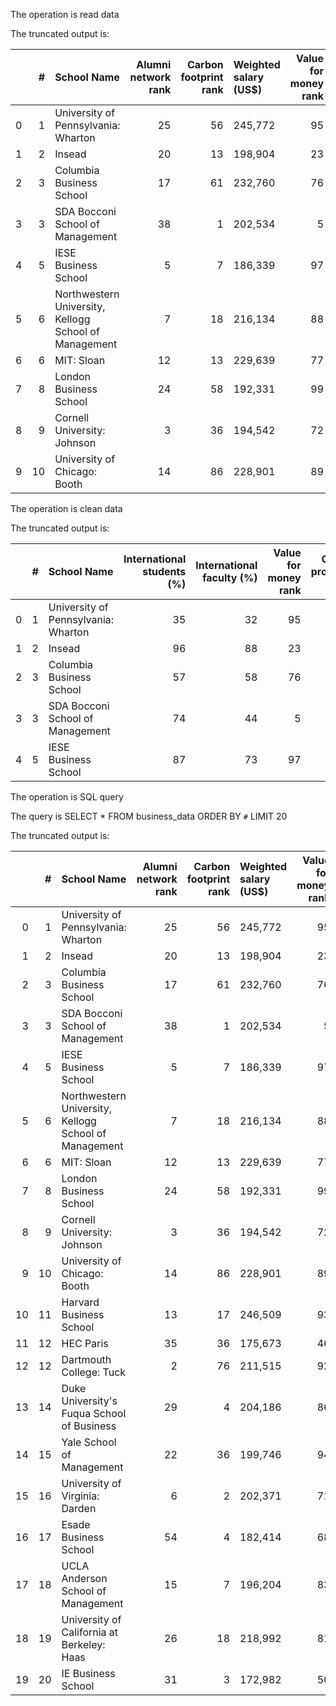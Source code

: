 The operation is read data

The truncated output is: 

|    |   # | School Name                                           |   Alumni network rank |   Carbon footprint rank | Weighted salary (US$)   |   Value for money rank |   Career progress rank | Location, by primary campus   |   Rank in 2022 | Three-year average rank   | Audit year *   | Rank in 2023   | Salary today (US$) **   | Employed at three months (%)   |   Salary percentage increase |   Aims achieved (%) |   Careers service rank |   International board (%) |   Women on board (%) |   International students (%) |   Sector diversity rank |   Female faculty (%) |   Female students (%) |   International faculty (%) |   Overall satisfaction ** |   ESG and net zero teaching rank |   International mobility rank |   International course experience rank |   Faculty with doctorates (%) |   FT research rank |
|---:|----:|:------------------------------------------------------|----------------------:|------------------------:|:------------------------|-----------------------:|-----------------------:|:------------------------------|---------------:|:--------------------------|:---------------|:---------------|:------------------------|:-------------------------------|-----------------------------:|--------------------:|-----------------------:|--------------------------:|---------------------:|-----------------------------:|------------------------:|---------------------:|----------------------:|----------------------------:|--------------------------:|---------------------------------:|------------------------------:|---------------------------------------:|------------------------------:|-------------------:|
|  0 |   1 | University of Pennsylvania: Wharton                   |                    25 |                      56 | 245,772                 |                     95 |                     18 | US                            |              1 | -                         | 2,018          | -              | 247,875                 | 92 (92)                        |                          121 |                  89 |                     23 |                        35 |                   21 |                           35 |                      84 |                   31 |                    50 |                          32 |                     9.198 |                               61 |                            54 |                                     34 |                            96 |                  1 |
|  1 |   2 | Insead                                                |                    20 |                      13 | 198,904                 |                     23 |                     40 | France                        |              3 | 2                         | 2,020          | 2              | 202,294                 | 84 (99)                        |                          110 |                  88 |                     51 |                        83 |                   50 |                           96 |                      81 |                   24 |                    36 |                          88 |                     9.155 |                                8 |                            13 |                                     11 |                            99 |                 10 |
|  2 |   3 | Columbia Business School                              |                    17 |                      61 | 232,760                 |                     76 |                      9 | US                            |              2 | 2                         | 2,019          | 1              | 232,756                 | 81 (91)                        |                          127 |                  89 |                     20 |                        37 |                   21 |                           57 |                      78 |                   29 |                    44 |                          58 |                     9.225 |                               67 |                            55 |                                     55 |                            93 |                  4 |
|  3 |   3 | SDA Bocconi School of Management                      |                    38 |                       1 | 202,534                 |                      5 |                     43 | Italy                         |             13 | 7                         | 2,019          | 6              | 202,534                 | 95 (94)                        |                          135 |                  86 |                     17 |                        79 |                   36 |                           74 |                      33 |                   38 |                    29 |                          44 |                     8.997 |                               29 |                            35 |                                     15 |                            99 |                 29 |
|  4 |   5 | IESE Business School                                  |                     5 |                       7 | 186,339                 |                     97 |                     26 | Spain                         |             10 | 6                         | 2,022          | 3              | 187,667                 | 94 (89)                        |                          139 |                  91 |                      8 |                        90 |                   32 |                           87 |                      20 |                   41 |                    34 |                          73 |                     9.603 |                                2 |                            22 |                                     12 |                           100 |                 36 |
|  5 |   6 | Northwestern University, Kellogg School of Management |                     7 |                      18 | 216,134                 |                     88 |                     25 | US                            |              5 | 7                         | 2,019          | 9              | 220,178                 | 92 (99)                        |                          125 |                  90 |                     12 |                        26 |                   45 |                           47 |                      41 |                   25 |                    48 |                          56 |                     9.32  |                               23 |                            68 |                                     36 |                           100 |                 14 |
|  6 |   6 | MIT: Sloan                                            |                    12 |                      13 | 229,639                 |                     77 |                     14 | US                            |             11 | 9                         | 2,019          | 11             | 229,639                 | 87 (100)                       |                          130 |                  89 |                     43 |                        49 |                   25 |                           41 |                      88 |                   28 |                    46 |                          49 |                     9.4   |                               58 |                            51 |                                     75 |                           100 |                 21 |
|  7 |   8 | London Business School                                |                    24 |                      58 | 192,331                 |                     99 |                     12 | UK                            |              8 | 11                        | 2,020          | 16             | 196,169                 | 90 (99)                        |                          108 |                  91 |                     26 |                        94 |                   38 |                           95 |                      82 |                   31 |                    43 |                          88 |                     9.198 |                               12 |                            12 |                                      5 |                            99 |                  7 |
|  8 |   9 | Cornell University: Johnson                           |                     3 |                      36 | 194,542                 |                     72 |                     52 | US                            |             17 | 11                        | 2,024          | 8              | 197,906                 | 93 (99)                        |                          150 |                  91 |                      7 |                        36 |                   25 |                           54 |                      76 |                   29 |                    43 |                          48 |                     9.256 |                               69 |                            85 |                                     45 |                           100 |                  6 |
|  9 |  10 | University of Chicago: Booth                          |                    14 |                      86 | 228,901                 |                     89 |                     55 | US                            |              7 | 9                         | 2,024          | 11             | 230,621                 | 94 (98)                        |                          126 |                  90 |                     13 |                        50 |                   16 |                           48 |                      70 |                   21 |                    42 |                          35 |                     9.56  |                               71 |                            66 |                                     48 |                            93 |                  2 |

The operation is clean data

The truncated output is: 

|    |   # | School Name                         |   International students (%) |   International faculty (%) |   Value for money rank |   Career progress rank |   Careers service rank |
|---:|----:|:------------------------------------|-----------------------------:|----------------------------:|-----------------------:|-----------------------:|-----------------------:|
|  0 |   1 | University of Pennsylvania: Wharton |                           35 |                          32 |                     95 |                     18 |                     23 |
|  1 |   2 | Insead                              |                           96 |                          88 |                     23 |                     40 |                     51 |
|  2 |   3 | Columbia Business School            |                           57 |                          58 |                     76 |                      9 |                     20 |
|  3 |   3 | SDA Bocconi School of Management    |                           74 |                          44 |                      5 |                     43 |                     17 |
|  4 |   5 | IESE Business School                |                           87 |                          73 |                     97 |                     26 |                      8 |

The operation is SQL query

The query is SELECT * FROM business_data ORDER BY `#` LIMIT 20

The truncated output is: 

|    |   # | School Name                                           |   Alumni network rank |   Carbon footprint rank | Weighted salary (US$)   |   Value for money rank |   Career progress rank | Location, by primary campus   |   Rank in 2022 | Three-year average rank   | Audit year *   | Rank in 2023   | Salary today (US$) **   | Employed at three months (%)   |   Salary percentage increase |   Aims achieved (%) |   Careers service rank | International board (%)   | Women on board (%)   |   International students (%) |   Sector diversity rank |   Female faculty (%) |   Female students (%) |   International faculty (%) |   Overall satisfaction ** |   ESG and net zero teaching rank |   International mobility rank |   International course experience rank |   Faculty with doctorates (%) |   FT research rank |
|---:|----:|:------------------------------------------------------|----------------------:|------------------------:|:------------------------|-----------------------:|-----------------------:|:------------------------------|---------------:|:--------------------------|:---------------|:---------------|:------------------------|:-------------------------------|-----------------------------:|--------------------:|-----------------------:|:--------------------------|:---------------------|-----------------------------:|------------------------:|---------------------:|----------------------:|----------------------------:|--------------------------:|---------------------------------:|------------------------------:|---------------------------------------:|------------------------------:|-------------------:|
|  0 |   1 | University of Pennsylvania: Wharton                   |                    25 |                      56 | 245,772                 |                     95 |                     18 | US                            |              1 | -                         | 2,018          | -              | 247,875                 | 92 (92)                        |                          121 |                  89 |                     23 | 35                        | 21                   |                           35 |                      84 |                   31 |                    50 |                          32 |                     9.198 |                               61 |                            54 |                                     34 |                            96 |                  1 |
|  1 |   2 | Insead                                                |                    20 |                      13 | 198,904                 |                     23 |                     40 | France                        |              3 | 2                         | 2,020          | 2              | 202,294                 | 84 (99)                        |                          110 |                  88 |                     51 | 83                        | 50                   |                           96 |                      81 |                   24 |                    36 |                          88 |                     9.155 |                                8 |                            13 |                                     11 |                            99 |                 10 |
|  2 |   3 | Columbia Business School                              |                    17 |                      61 | 232,760                 |                     76 |                      9 | US                            |              2 | 2                         | 2,019          | 1              | 232,756                 | 81 (91)                        |                          127 |                  89 |                     20 | 37                        | 21                   |                           57 |                      78 |                   29 |                    44 |                          58 |                     9.225 |                               67 |                            55 |                                     55 |                            93 |                  4 |
|  3 |   3 | SDA Bocconi School of Management                      |                    38 |                       1 | 202,534                 |                      5 |                     43 | Italy                         |             13 | 7                         | 2,019          | 6              | 202,534                 | 95 (94)                        |                          135 |                  86 |                     17 | 79                        | 36                   |                           74 |                      33 |                   38 |                    29 |                          44 |                     8.997 |                               29 |                            35 |                                     15 |                            99 |                 29 |
|  4 |   5 | IESE Business School                                  |                     5 |                       7 | 186,339                 |                     97 |                     26 | Spain                         |             10 | 6                         | 2,022          | 3              | 187,667                 | 94 (89)                        |                          139 |                  91 |                      8 | 90                        | 32                   |                           87 |                      20 |                   41 |                    34 |                          73 |                     9.603 |                                2 |                            22 |                                     12 |                           100 |                 36 |
|  5 |   6 | Northwestern University, Kellogg School of Management |                     7 |                      18 | 216,134                 |                     88 |                     25 | US                            |              5 | 7                         | 2,019          | 9              | 220,178                 | 92 (99)                        |                          125 |                  90 |                     12 | 26                        | 45                   |                           47 |                      41 |                   25 |                    48 |                          56 |                     9.32  |                               23 |                            68 |                                     36 |                           100 |                 14 |
|  6 |   6 | MIT: Sloan                                            |                    12 |                      13 | 229,639                 |                     77 |                     14 | US                            |             11 | 9                         | 2,019          | 11             | 229,639                 | 87 (100)                       |                          130 |                  89 |                     43 | 49                        | 25                   |                           41 |                      88 |                   28 |                    46 |                          49 |                     9.4   |                               58 |                            51 |                                     75 |                           100 |                 21 |
|  7 |   8 | London Business School                                |                    24 |                      58 | 192,331                 |                     99 |                     12 | UK                            |              8 | 11                        | 2,020          | 16             | 196,169                 | 90 (99)                        |                          108 |                  91 |                     26 | 94                        | 38                   |                           95 |                      82 |                   31 |                    43 |                          88 |                     9.198 |                               12 |                            12 |                                      5 |                            99 |                  7 |
|  8 |   9 | Cornell University: Johnson                           |                     3 |                      36 | 194,542                 |                     72 |                     52 | US                            |             17 | 11                        | 2,024          | 8              | 197,906                 | 93 (99)                        |                          150 |                  91 |                      7 | 36                        | 25                   |                           54 |                      76 |                   29 |                    43 |                          48 |                     9.256 |                               69 |                            85 |                                     45 |                           100 |                  6 |
|  9 |  10 | University of Chicago: Booth                          |                    14 |                      86 | 228,901                 |                     89 |                     55 | US                            |              7 | 9                         | 2,024          | 11             | 230,621                 | 94 (98)                        |                          126 |                  90 |                     13 | 50                        | 16                   |                           48 |                      70 |                   21 |                    42 |                          35 |                     9.56  |                               71 |                            66 |                                     48 |                            93 |                  2 |
| 10 |  11 | Harvard Business School                               |                    13 |                      17 | 246,509                 |                     93 |                      5 | US                            |              3 | 6                         | 2,018          | 4              | 245,217                 | 80 (100)                       |                          112 |                  90 |                     24 | 0 ?                       | 0 ?                  |                           39 |                      99 |                   33 |                    45 |                          42 |                     9.636 |                               90 |                            56 |                                     77 |                            88 |                  2 |
| 11 |  12 | HEC Paris                                             |                    35 |                      36 | 175,673                 |                     46 |                      8 | France                        |             11 | 13                        | 2,019          | 17             | 177,008                 | 90 (91)                        |                          130 |                  91 |                     72 | 94                        | 41                   |                           96 |                      62 |                   31 |                    41 |                          67 |                     8.837 |                               32 |                             5 |                                      2 |                            98 |                 49 |
| 12 |  12 | Dartmouth College: Tuck                               |                     2 |                      76 | 211,515                 |                     92 |                     34 | US                            |             18 | 15                        | 2,018          | 15             | 214,422                 | 93 (100)                       |                          133 |                  92 |                      9 | 31                        | 33                   |                           42 |                      80 |                   28 |                    44 |                          44 |                     9.724 |                               27 |                            70 |                                     42 |                            98 |                 24 |
| 13 |  14 | Duke University's Fuqua School of Business            |                    29 |                       4 | 204,186                 |                     86 |                     33 | US                            |             19 | 15                        | 2,024          | 11             | 204,916                 | 92 (97)                        |                          133 |                  91 |                     16 | 60                        | 28                   |                           56 |                      23 |                   22 |                    45 |                          44 |                     9.344 |                               63 |                            76 |                                     49 |                            98 |                 11 |
| 14 |  15 | Yale School of Management                             |                    22 |                      36 | 199,746                 |                     94 |                     30 | US                            |              9 | 11                        | 2,018          | 10             | 201,272                 | 88 (98)                        |                          135 |                  91 |                     55 | 46                        | 23                   |                           50 |                      40 |                   30 |                    40 |                          44 |                     9.123 |                               14 |                            59 |                                     50 |                           100 |                 12 |
| 15 |  16 | University of Virginia: Darden                        |                     6 |                       2 | 202,371                 |                     71 |                     60 | US                            |             20 | 18                        | 2,019          | 17             | 205,183                 | 95 (100)                       |                          142 |                  92 |                     10 | 20                        | 32                   |                           46 |                      56 |                   30 |                    37 |                          32 |                     9.608 |                               16 |                            71 |                                     31 |                            96 |                 45 |
| 16 |  17 | Esade Business School                                 |                    54 |                       4 | 182,414                 |                     68 |                     21 | Spain                         |             34 | 27                        | 2,019          | 30             | 179,304                 | 91 (96)                        |                          151 |                  86 |                     53 | 93                        | 50                   |                           98 |                       2 |                   39 |                    43 |                          51 |                     9.017 |                               19 |                            21 |                                     13 |                            99 |                 65 |
| 17 |  18 | UCLA Anderson School of Management                    |                    15 |                       7 | 196,204                 |                     83 |                     37 | US                            |             26 | 19                        | 2,017          | 14             | 197,111                 | 86 (96)                        |                          121 |                  89 |                      2 | 2                         | 22                   |                           46 |                      57 |                   33 |                    39 |                          35 |                     9.156 |                               15 |                            89 |                                     73 |                           100 |                  9 |
| 18 |  19 | University of California at Berkeley: Haas            |                    26 |                      18 | 218,992                 |                     81 |                     56 | US                            |             14 | 13                        | 2,017          | 7              | 218,992                 | 88 (98)                        |                          121 |                  90 |                     33 | 31                        | 41                   |                           54 |                      79 |                   30 |                    41 |                          49 |                     9.297 |                               34 |                            49 |                                     65 |                            90 |                 25 |
| 19 |  20 | IE Business School                                    |                    31 |                       3 | 172,982                 |                     50 |                     23 | Spain                         |             40 | 27                        | 2,019          | 22             | 174,215                 | 96 (97)                        |                          108 |                  86 |                     63 | 100                       | 50                   |                           98 |                       6 |                   50 |                    37 |                          74 |                     9.165 |                                1 |                            28 |                                     26 |                           100 |                 56 |

